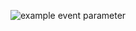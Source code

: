 ![example event parameter](https://github.com/Evgenia789/yamdb_final/github/docs/actions/workflows/yamdb_workflow.yml/badge.svg?event=push)
